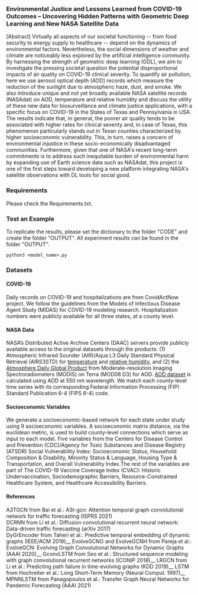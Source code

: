 ### Environmental Justice and Lessons Learned from COVID-19 Outcomes – Uncovering Hidden Patterns with Geometric Deep Learning and New NASA Satellite Data
[Abstract] Virtually all aspects of our societal functioning -- from food security to energy supply to healthcare -- depend on the dynamics of environmental factors.
Nevertheless, the social dimensions of weather and climate are noticeably less explored by the artificial intelligence community. By harnessing the strength of geometric deep learning (GDL), we aim to investigate the pressing societal question the potential disproportional impacts of air quality on COVID-19 clinical severity. To quantify air pollution, here we use aerosol optical depth (AOD) records which measure the reduction of the sunlight due to atmospheric haze, dust, and smoke. We also introduce unique and not yet broadly available NASA satellite records (NASAdat) on AOD, temperature and relative humidity and discuss the utility of these new data for biosurveillance and climate justice applications, with a specific focus on COVID-19 in the States of Texas and Pennsylvania in USA. The results indicate that, in general, the poorer air quality tends to be associated with higher rates for clinical severity and, in case of Texas, this phenomenon particularly stands out in Texan counties characterized by higher socioeconomic vulnerability. This, in turn, raises a concern of environmental injustice in these socio-economically disadvantaged communities. Furthermore, given that one of NASA's recent long-term commitments is to address such inequitable burden of environmental harm by expanding use of Earth science data such as NASAdat, this project is one of the first steps toward developing a new platform integrating NASA's satellite observations with DL tools for social good.

### Requirements
Please check the Requirements.txt.

### Test an Example
To replicate the results, please set the dictionary to the folder "CODE" and create the folder "OUTPUT". All experiment results can be found in the folder "OUTPUT".
```
python3 <model_name>.py 
```

### Datasets

#### COVID-19
Daily records on COVID-19 and hospitalizations are from CovidActNow project. We follow the guidelines from the Models of Infectious Disease Agent Study (MIDAS) for COVID-19 modeling research. Hospitalization numbers were publicly available for all three states, at a county level.

#### NASA Data
NASA’s Distributed Active Archive Centers (DAAC) servers provide publicly available access to the original datasets through the products: (1) Atmospheric Infrared Sounder (AIR)/Aqua L3 Daily Standard Physical Retrieval (AIRS3STD) for [temperature](https://commons.datacite.org/doi.org/10.48577/jpl.z31y-2r10) and [relative humidity](https://commons.datacite.org/doi.org/10.48577/jpl.ws86-1q81), and (2) the [Atmosphere Daily Global Product](https://commons.datacite.org/doi.org/10.48577/jpl.k37v-y751) from Moderate-resolution Imaging Spectroradiometers (MODIS) on Terra (MOD08 D3) for AOD. [AOD dataset](http://dx.doi.org/10.5067/MODIS/MOD08_M3.006) is calculated using AOD at 550 nm wavelength. We match each county-level time series with its corresponding Federal Information Processing (FIP) Standard Publication 6-4 (FIPS 6-4) code. 

#### Socioeconomic Variables
We generate a socioeconomic-based network for each state under study using 9 socioeconomic variables. A socioeconomic matrix distance, via the euclidean metric, is used to build county-level connections which serve as input to each model. Five variables from the Centers for Disease Control and Prevention (CDC)/Agency for Toxic Substances and Disease Registry (ATSDR) Social Vulnerability Index: Socioeconomic Status, Household Composition & Disability, Minority Status & Language, Housing Type & Transportation, and Overall Vulnerability Index.The rest of the variables are part of The COVID-19 Vaccine Coverage Index (CVAC): Historic Undervaccination, Sociodemographic Barriers, Resource-Constrained Healthcare System, and Healthcare Accessibility Barriers.

#### References
A3TGCN from Bai et al.: A3t-gcn: Attention temporal graph convolutional network for traffic forecasting (ISPRS 2021)  <br />
DCRNN from Li et al.: Diffusion convolutional recurrent neural network: Data-driven traffic forecasting (arXiv 2017)  <br />
DyGrEncoder from Taheri et al.: Predictive temporal embedding of dynamic graphs (IEEE/ACM 2019)__
EvolveGCNO and EvolveGCNH from Pareja et al.: EvolveGCN: Evolving Graph Convolutional Networks for Dynamic Graphs (AAAI 2020)__
GconvLSTM from Seo et al.: Structured sequence modeling with graph convolutional recurrent networks (ICONIP 2018)__
LRGCN from Li et al.: Predicting path failure in time-evolving graphs (KDD 2019)__
LSTM from Hochreiter et al.: Long Short-Term Memory (Neural Comput. 1997)__
MPNNLSTM from Panagopoulos et al.: Transfer Graph Neural Networks for Pandemic Forecasting (AAAI 2021)
